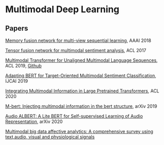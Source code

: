 # Multimodal Deep Learning

## Papers
[Memory fusion network for multi-view sequential learning](https://www.aaai.org/ocs/index.php/AAAI/AAAI18/paper/viewFile/17341/16122), AAAI 2018

[Tensor fusion network for multimodal sentiment analysis](https://www.aclweb.org/anthology/D17-1115.pdf), ACL 2017

[Multimodal Transformer for Unaligned Multimodal Language Sequences](https://arxiv.org/pdf/1906.00295.pdf), ACL 2019, [Github](https://github.com/yaohungt/Multimodal-Transformer)

[Adapting BERT for Target-Oriented Multimodal Sentiment Classification](https://www.ijcai.org/Proceedings/2019/0751.pdf), IJCAI 2019

[Integrating Multimodal Information in Large Pretrained Transformers](https://arxiv.org/abs/1908.05787), ACL 2020

[M-bert: Injecting multimodal information in the bert structure](https://arxiv.org/abs/1908.05787), arXiv 2019

[Audio ALBERT: A Lite BERT for Self-supervised Learning of Audio Representation](https://arxiv.org/abs/2005.08575), arXiv 2020

[Multimodal big data affective analytics: A comprehensive survey using text,audio, visual and physiological signals](https://www.sciencedirect.com/science/article/pii/S1084804519303078)


